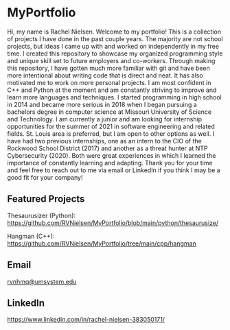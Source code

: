 # MyPortfolio
Hi, my name is Rachel Nielsen. Welcome to my portfolio! This is a collection of projects I have done in the past couple years. The majority are not school projects, but ideas I came up with and worked on independently in my free time. I created this repository to showcase my organized programming style and unique skill set to future employers and co-workers. Through making this repository, I have gotten much more familiar with git and have been more intentional about writing code that is direct and neat. It has also motivated me to work on more personal projects. I am most confident in C++ and Python at the moment and am constantly striving to improve and learn more languages and techniques. I started programming in high school in 2014 and became more serious in 2018 when I began pursuing a bachelors degree in computer science at Missouri University of Science and Technology. I am currently a junior and am looking for internship opportunities for the summer of 2021 in software engineering and related fields. St. Louis area is preferred, but I am open to other options as well. I have had two previous internships, one as an intern to the CIO of the Rockwood School District (2017) and another as a threat hunter at NTP Cybersecurity (2020). Both were great experiences in which I learned the importance of constantly learning and adapting. Thank you for your time and feel free to reach out to me via email or LinkedIn if you think I may be a good fit for your company!

## Featured Projects
Thesaurusizer (Python): https://github.com/RVNielsen/MyPortfolio/blob/main/python/thesaurusize/

Hangman (C++): https://github.com/RVNielsen/MyPortfolio/tree/main/cpp/hangman

## Email
rvnhmq@umsystem.edu

## LinkedIn
https://www.linkedin.com/in/rachel-nielsen-383050171/
